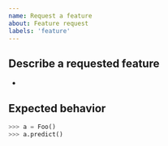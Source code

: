 ```yaml
---
name: Request a feature
about: Feature request
labels: 'feature'
---
```


## Describe a requested feature

-

## Expected behavior

```python
>>> a = Foo()
>>> a.predict()
```